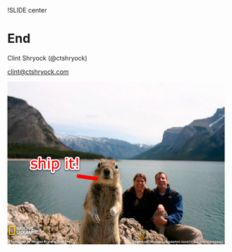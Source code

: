 !SLIDE center
# End #

Clint Shryock (@ctshryock)

clint@ctshryock.com

![Ship It!](ship_it_squirrel.png)
